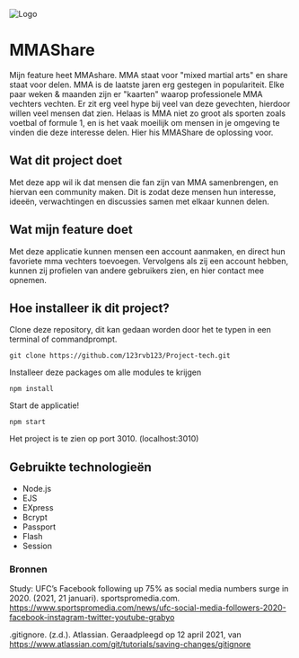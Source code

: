 ![Logo](./static-css/images/test.png)

# MMAShare
Mijn feature heet MMAshare. MMA staat voor "mixed martial arts" en share staat voor delen. MMA is de laatste jaren erg gestegen in populariteit. Elke paar weken & maanden zijn er "kaarten" waarop professionele MMA vechters vechten. Er zit erg veel hype bij veel van deze gevechten, hierdoor willen veel mensen dat zien. Helaas is MMA niet zo groot als sporten zoals voetbal of formule 1, en is het vaak moeilijk om mensen in je omgeving te vinden die deze interesse delen. Hier his MMAShare de oplossing voor.


## Wat dit project doet
Met deze app wil ik dat mensen die fan zijn van MMA samenbrengen, en hiervan een community maken. Dit is zodat deze mensen hun interesse, ideeën, verwachtingen en discussies samen met elkaar kunnen delen. 

## Wat mijn feature doet
Met deze applicatie kunnen mensen een account aanmaken, en direct hun favoriete mma vechters toevoegen. Vervolgens als zij een account hebben, kunnen zij profielen van andere gebruikers zien, en hier contact mee opnemen. 

## Hoe installeer ik dit project?
Clone deze repository, dit kan gedaan worden door het te typen in een terminal of commandprompt.
```
git clone https://github.com/123rvb123/Project-tech.git
```

Installeer deze packages om alle modules te krijgen
```
npm install
```

Start de applicatie!
```
npm start
```
Het project is te zien op port 3010. (localhost:3010)




## Gebruikte technologieën
* Node.js
* EJS
* EXpress
* Bcrypt
* Passport
* Flash
* Session

### Bronnen
Study: UFC’s Facebook following up 75% as social media numbers surge in 2020. (2021, 21 januari). sportspromedia.com. https://www.sportspromedia.com/news/ufc-social-media-followers-2020-facebook-instagram-twitter-youtube-grabyo

.gitignore. (z.d.). Atlassian. Geraadpleegd op 12 april 2021, van https://www.atlassian.com/git/tutorials/saving-changes/gitignore

